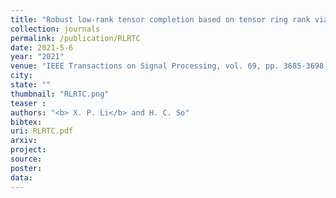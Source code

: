 ```yaml
---
title: "Robust low-rank tensor completion based on tensor ring rank via l{p,epsilon}-norm"
collection: journals
permalink: /publication/RLRTC
date: 2021-5-6
year: "2021"
venue: "IEEE Transactions on Signal Processing, vol. 69, pp. 3685-3698, May"
city: 
state: ""
thumbnail: "RLRTC.png"
teaser : 
authors: "<b> X. P. Li</b> and H. C. So"
bibtex: 
uri: RLRTC.pdf
arxiv: 
project: 
source: 
poster: 
data:
---
```

